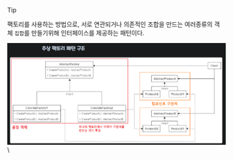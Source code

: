 
>[!tip] 
>팩토리를 사용하는 방법으로, 서로 연관되거나 의존적인 조합을 만드는 여러종류의 객체 `집합`를 만들기위해 인터페이스를 제공하는 패턴이다.



![AbstractDiagram](AbstractDiagram.png)\
